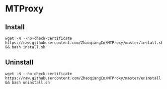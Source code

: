 # MTProxy
## Install
```text
wget -N --no-check-certificate https://raw.githubusercontent.com/ZhaoqiangCn/MTProxy/master/install.sh && bash install.sh
```
## Uninstall
```text
wget -N --no-check-certificate https://raw.githubusercontent.com/ZhaoqiangCn/MTProxy/master/uninstall.sh && bash uninstall.sh
```
